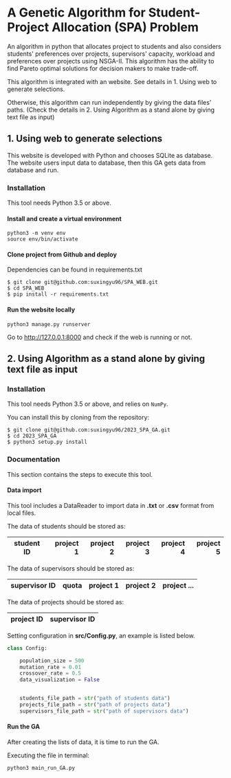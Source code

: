 # A Genetic Algorithm for Student-Project Allocation (SPA) Problem 

An algorithm in python that allocates project to students and also considers students' preferences over projects, supervisors' capacity, workload and preferences
over projects using NSGA-II. This algorithm has the ability to find Pareto optimal solutions for decision makers to make trade-off.

This algorithm is integrated with an website. See details in 1. Using web to generate selections.

Otherwise, this algorithm can run independently by giving the data files' paths. (Check the details in 2. Using Algorithm as a stand alone by giving text file as input)

## 1. Using web to generate selections

This website is developed with Python and chooses SQLite as database. The website users input data to database, then this GA gets data from database and run.

### Installation
This tool needs Python 3.5 or above.
#### Install and create a virtual environment

```commandline
python3 -m venv env
source env/bin/activate
```

#### Clone project from Github and deploy
Dependencies can be found in requirements.txt
```commandline
$ git clone git@github.com:suxingyu96/SPA_WEB.git
$ cd SPA_WEB
$ pip install -r requirements.txt
```

#### Run the website locally
```commandline
python3 manage.py runserver
```
Go to http://127.0.0.1:8000 and check if the web is running or not.

## 2. Using Algorithm as a stand alone by giving text file as input

### Installation


This tool needs Python 3.5 or above, and relies on `NumPy`.

You can install this by cloning from the repository:

```commandline
$ git clone git@github.com:suxingyu96/2023_SPA_GA.git
$ cd 2023_SPA_GA
$ python3 setup.py install
```

### Documentation

This section contains the steps to execute this tool.

#### Data import

This tool includes a DataReader to import data in **.txt** or **.csv** format from local files.

The data of students should be stored as:

| student ID | project 1 | project 2 | project 3 | project 4 | project 5 |
| ---------- | --------: | --------: | --------: | --------: | --------: |

The data of supervisors should be stored as:

| supervisor ID | quota | project 1 | project 2 | project ... |
| ------------- | :---- | --------: | --------: | ----------: |

The data of projects should be stored as:

| project ID | supervisor ID |
| ---------- | :------------ |

Setting configuration in **src/Config.py**, an example is listed below.

```python
class Config:

    population_size = 500
    mutation_rate = 0.01
    crossover_rate = 0.5
    data_visualization = False


    students_file_path = str("path of students data")
    projects_file_path = str("path of projects data")
    supervisors_file_path = str("path of supervisors data")
```

#### Run the GA

After creating the lists of data, it is time to run the GA.

Executing the file in terminal:

```commandline
python3 main_run_GA.py
```
